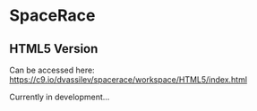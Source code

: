 SpaceRace
=========

HTML5 Version
-------------

Can be accessed here: https://c9.io/dvassilev/spacerace/workspace/HTML5/index.html

Currently in development...
